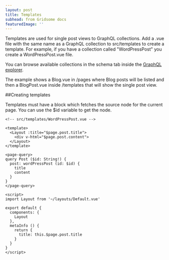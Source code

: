 ```yaml
---
layout: post
title: Templates
subhead: from Gridsome docs
featuredImage: ''
---
```

Templates are used for single post views to GraphQL collections. Add a .vue file with the same name as a GraphQL collection to src/templates to create a template. For example, if you have a collection called "WordPressPost" you create a WordPressPost.vue file.

You can browse available collections in the schema tab inside the [GraphQL explorer](https://gridsome.org/docs/querying-data).

The example shows a Blog.vue in /pages where Blog posts will be listed and then a BlogPost.vue inside /templates that will show the single post view.

##Creating templates

Templates must have a <page-query> block which fetches the source node for the current page. You can use the $id variable to get the node.

```
<!-- src/templates/WordPressPost.vue -->

<template>
  <Layout :title="$page.post.title">
    <div v-html="$page.post.content">
  </Layout>
</template>

<page-query>
query Post ($id: String!) {
  post: wordPressPost (id: $id) {
    title
    content
  }
}
</page-query>

<script>
import Layout from '~/layouts/Default.vue'

export default {
  components: {
    Layout
  },
  metaInfo () {
    return {
      title: this.$page.post.title
    }
  }
}
</script>

```
